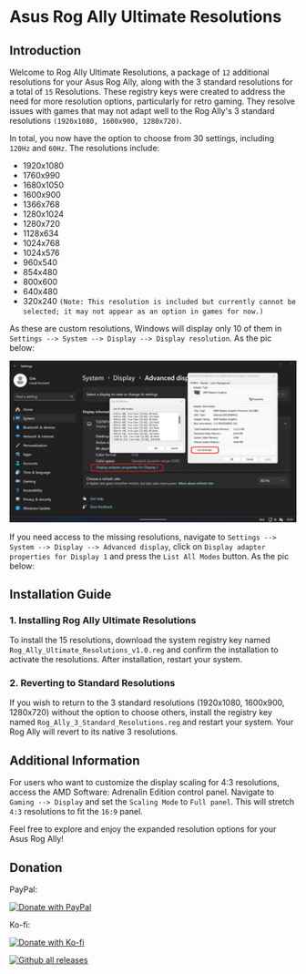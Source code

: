 # Asus Rog Ally Ultimate Resolutions

## Introduction

Welcome to Rog Ally Ultimate Resolutions, a package of `12` additional resolutions for your Asus Rog Ally, along with the 3 standard resolutions for a total of `15` Resolutions. These registry keys were created to address the need for more resolution options, particularly for retro gaming. They resolve issues with games that may not adapt well to the Rog Ally's 3 standard resolutions `(1920x1080, 1600x900, 1280x720)`.

In total, you now have the option to choose from 30 settings, including `120Hz` and `60Hz`. The resolutions include:

- 1920x1080
- 1760x990
- 1680x1050
- 1600x900
- 1366x768
- 1280x1024
- 1280x720
- 1128x634
- 1024x768
- 1024x576
- 960x540
- 854x480
- 800x600
- 640x480
- 320x240 `(Note: This resolution is included but currently cannot be selected; it may not appear as an option in games for now.)`

As these are custom resolutions, Windows will display only 10 of them in `Settings --> System --> Display --> Display resolution`. As the pic below:

![Descrizione dell'immagine](https://github.com/Special-Niewbie/Asus-Rog-Ally-Ultimate-Resolutions/raw/main/pics/List%20All%20Modes.png)

If you need access to the missing resolutions, navigate to `Settings --> System --> Display --> Advanced display`, click on `Display adapter properties for Display 1` and press the `List All Modes` button. As the pic below:


## Installation Guide

### 1. Installing Rog Ally Ultimate Resolutions

To install the 15 resolutions, download the system registry key named `Rog_Ally_Ultimate_Resolutions_v1.0.reg` and confirm the installation to activate the resolutions. After installation, restart your system.

### 2. Reverting to Standard Resolutions

If you wish to return to the 3 standard resolutions (1920x1080, 1600x900, 1280x720) without the option to choose others, install the registry key named `Rog_Ally_3_Standard_Resolutions.reg` and restart your system. Your Rog Ally will revert to its native 3 resolutions.

## Additional Information

For users who want to customize the display scaling for 4:3 resolutions, access the AMD Software: Adrenalin Edition control panel. Navigate to `Gaming --> Display` and set the `Scaling Mode` to `Full panel`. This will stretch `4:3` resolutions to fit the `16:9` panel.

Feel free to explore and enjoy the expanded resolution options for your Asus Rog Ally!


## Donation

PayPal:
 
[![Donate with PayPal](https://www.paypalobjects.com/en_US/i/btn/btn_donateCC_LG.gif)](https://www.paypal.com/paypalme/CrisDonate)

Ko-fi:
 
[![Donate with Ko-fi](https://www.ko-fi.com/img/githubbutton_sm.svg)](https://ko-fi.com/special_niewbie)


[![Github all releases](https://img.shields.io/github/downloads/Special-Niewbie/Asus-Rog-Ally-Ultimate-Resolutions/total.svg)](https://github.com/Special-Niewbie/Asus-Rog-Ally-Ultimate-Resolutions/releases)
